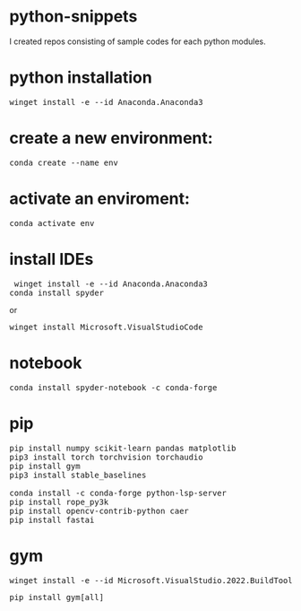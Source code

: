 # python-snippets 
I created repos consisting of sample codes for each python modules.

# python installation
<pre>winget install -e --id Anaconda.Anaconda3</pre>

#  create a new environment:
<pre>conda create --name env</pre>

# activate an enviroment:
<pre>conda activate env</pre>

# install IDEs
<pre> winget install -e --id Anaconda.Anaconda3
conda install spyder</pre>
or
<pre>winget install Microsoft.VisualStudioCode</pre>

# notebook
<pre>conda install spyder-notebook -c conda-forge</pre>

# pip
<pre>pip install numpy scikit-learn pandas matplotlib 
pip3 install torch torchvision torchaudio 
pip install gym
pip3 install stable_baselines

conda install -c conda-forge python-lsp-server
pip install rope_py3k
pip install opencv-contrib-python caer
pip install fastai
</pre>

# gym
<pre>winget install -e --id Microsoft.VisualStudio.2022.BuildTools # Microsoft Visual C++ 14.0 or greater</pre>

<pre>pip install gym[all]</pre>
